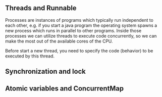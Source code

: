 ## Threads and Runnable
Processes are instances of programs which typically run independent to each other, e.g. if you start a java program the operating system spawns a new process which runs in parallel to other programs. 
Inside those processes we can utilize threads to execute code concurrently, so we can make the most out of the available cores of the CPU.

Before start a new thread, you need to specify the code (behavior) to be executed by this thread. 

## Synchronization and lock

## Atomic variables and ConcurrentMap
